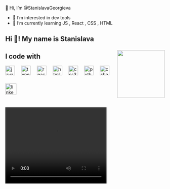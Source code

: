 👋 Hi, I’m @StanislavaGeorgieva
- 👀 I’m interested in dev tools 
- 🌱 I’m currently learning JS , React , CSS , HTML 


<!---
StanislavaGeorgieva/StanislavaGeorgieva is a ✨ special ✨ repository because its `README.md` (this file) appears on your GitHub profile.
You can click the Preview link to take a look at your changes.
--->

<h2 align="left">Hi 👋! My name is Stanislava</h2>

###

<div align="center">
</div>

###

<img align="right" height="150" src="https://media.giphy.com/media/v1.Y2lkPTc5MGI3NjExc3RmcGlqNzI0dWRyYmRoenI3Ymx4bzUzbzN5dThueGxjZHFmOHF2ciZlcD12MV9pbnRlcm5hbF9naWZfYnlfaWQmY3Q9Zw/OTqYd54VoXLvPTRBrK/giphy.gif"  />

###
<h2 align="left">I code with </h2>
<div align="left">
  <img src="https://cdn.jsdelivr.net/gh/devicons/devicon/icons/javascript/javascript-original.svg" height="30" alt="javascript logo"  />
  <img width="12" />
  <img src="https://cdn.jsdelivr.net/gh/devicons/devicon/icons/typescript/typescript-original.svg" height="30" alt="typescript logo"  />
  <img width="12" />
  <img src="https://cdn.jsdelivr.net/gh/devicons/devicon/icons/react/react-original.svg" height="30" alt="react logo"  />
  <img width="12" />
  <img src="https://cdn.jsdelivr.net/gh/devicons/devicon/icons/html5/html5-original.svg" height="30" alt="html5 logo"  />
  <img width="12" />
  <img src="https://cdn.jsdelivr.net/gh/devicons/devicon/icons/css3/css3-original.svg" height="30" alt="css3 logo"  />
  <img width="12" />
  <img src="https://cdn.jsdelivr.net/gh/devicons/devicon/icons/python/python-original.svg" height="30" alt="python logo"  />
  <img width="12" />
  <img src="https://cdn.jsdelivr.net/gh/devicons/devicon/icons/csharp/csharp-original.svg" height="30" alt="csharp logo"  />
</div>

###

<div align="left">
  <a href="www.linkedin.com/in/stanislava-georgieva-71686128a" >
    <img src="https://img.shields.io/static/v1?message=LinkedIn&logo=linkedin&label=&color=0077B5&logoColor=white&labelColor=&style=for-the-badge" height="35" alt="linkedin logo"  />
  </a>
</div>

###

<br clear="both">

<video width="320" height="240" controls>
  <source src="https://cdn.pixabay.com/video/2021/10/06/91069-628462649_large.mp4" type="video/mp4">
  Your browser does not support the video tag.
</video>

###



